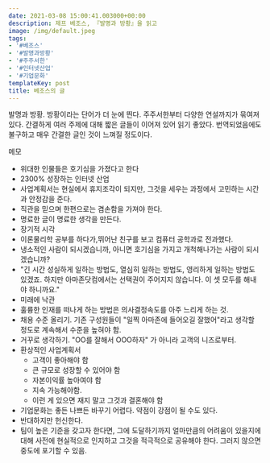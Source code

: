 ```yaml
---
date: 2021-03-08 15:00:41.003000+00:00
description: 제프 베조스, 『발명과 방황』을 읽고
image: /img/default.jpeg
tags:
- '#베조스'
- '#발명과방황'
- '#주주서한'
- '#인터넷산업'
- '#기업문화'
templateKey: post
title: 베조스의 글
---
```


발명과 방황. 방황이라는 단어가 더 눈에 띈다. 주주서한부터 다양한 연설까지가 묶여져 있다.  간결하게 여러 주제에 대해 짧은 글들이 이어져 있어 읽기 좋았다. 번역되었음에도 불구하고 매우 간결한 글인 것이 느껴질 정도이다. 

메모
- 위대한 인물들은 호기심을 가졌다고 한다
- 2300% 성장하는 인터넷 산업
- 사업계획서는 현실에서 휴지조각이 되지만, 그것을 세우는 과정에서 고민하는 시간과 안정감을 준다.
- 직관을 믿으며 한편으로는 겸손함을 가져야 한다.
- 명료한 글이 명료한 생각을 만든다.
- 장기적 시각
- 이론물리학 공부를 하다가,뛰어난 친구를 보고 컴퓨터 공학과로 전과했다.
- 냉소적인 사람이 되시겠습니까, 아니면 호기심을 가지고 개척해나가는 사람이 되시겠습니까?
- "긴 시간 성실하게 일하는 방법도, 열심히 일하는 방법도, 영리하게 일하는 방법도 있겠죠. 하지만 아마존닷컴에서는 선택권이 주어지지 않습니다. 이 셋 모두를 해내야 하니까요."
- 미래에 낙관
- 훌륭한 인재를 떠나게 하는 방법은 의사결정속도를 아주 느리게 하는 것.
- 채용 수준 올리기. 기존 구성원들이 "일찍 아마존에 들어오길 잘했어"라고 생각할 정도로 계속해서 수준을 높혀야 함.
- 거꾸로 생각하기. "OO를 잘해서 OOO하자" 가 아니라  고객의 니즈로부터.
- 환상적인 사업계획서
    - 고객이 좋아해야 함
    - 큰 규모로 성장할 수 있어야 함
    - 자본이익률 높아여야 함
    - 지속 가능해야함.
    - 이런 게 있으면 재지 말고 그것과 결혼해야 함
- 기업문화는 좋든 나쁘든 바꾸기 어렵다. 약점이 강점이 될 수도 있다.
- 반대하지만 헌신한다.
- 팀이 높은 기준을 갖고자 한다면, 그에 도달하기까지 얼마만큼의 어려움이 있을지에 대해 사전에 현실적으로 인지하고 그것을 적극적으로 공유해야 한다. 그러지 않으면 중도에 포기할 수 있음.
